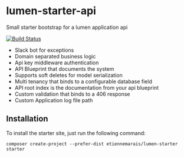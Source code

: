 # lumen-starter-api
Small starter bootstrap for a lumen application api

[![Build Status](https://travis-ci.org/etiennemarais/lumen-starter-api.svg?branch=master)](https://travis-ci.org/etiennemarais/lumen-starter-api)


- Slack bot for exceptions
- Domain separated business logic
- Api key middleware authentication
- API Blueprint that documents the system
- Supports soft deletes for model serialization 
- Multi tenancy that binds to a configurable database field
- API root index is the documentation from your api blueprint
- Custom validation that binds to a 406 response
- Custom Application log file path


## Installation

To install the starter site, just run the following command:

```
composer create-project --prefer-dist etiennemarais/lumen-starter starter
```
